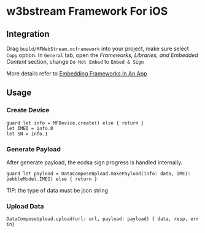 # w3bstream Framework For iOS


## Integration

Drag `build/MFWebStream.xcframework` into your project,  make sure select `Copy` option.
In `General` tab, open the _Frameworks,_ _Libraries, and Embedded Content_ section, change `Do Not Embed` to `Embed & Sign`

More details  refer to [Embedding Frameworks In An App](https://developer.apple.com/library/archive/technotes/tn2435/_index.html
)
## Usage

### Create Device

```
guard let info = MFDevice.create() else { return }
let IMEI = info.0
let SN = info.1
```

### Generate Payload
After generate payload, the ecdsa sign progress is handled internally.
```
guard let payload = DataComposeUpload.makePayload(info: data, IMEI: pebbleModel.IMEI) else { return }
```
TIP: the type of data must be json string

### Upload Data
```
DataComposeUpload.upload(url: url, payload: payload) { data, resp, err in}
```

